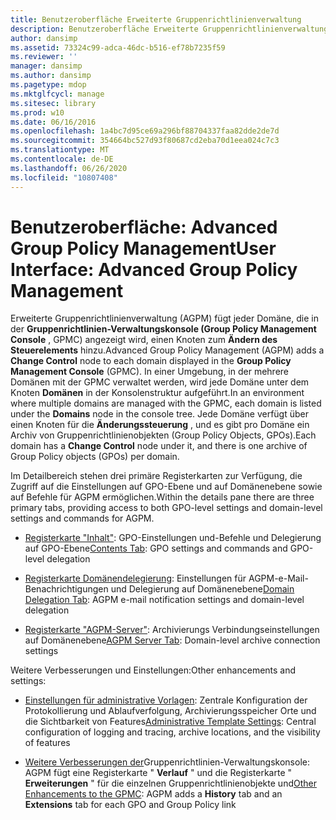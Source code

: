 ```yaml
---
title: Benutzeroberfläche Erweiterte Gruppenrichtlinienverwaltung
description: Benutzeroberfläche Erweiterte Gruppenrichtlinienverwaltung
author: dansimp
ms.assetid: 73324c99-adca-46dc-b516-ef78b7235f59
ms.reviewer: ''
manager: dansimp
ms.author: dansimp
ms.pagetype: mdop
ms.mktglfcycl: manage
ms.sitesec: library
ms.prod: w10
ms.date: 06/16/2016
ms.openlocfilehash: 1a4bc7d95ce69a296bf88704337faa82dde2de7d
ms.sourcegitcommit: 354664bc527d93f80687cd2eba70d1eea024c7c3
ms.translationtype: MT
ms.contentlocale: de-DE
ms.lasthandoff: 06/26/2020
ms.locfileid: "10807408"
---
```

# <span data-ttu-id="470c5-103">Benutzeroberfläche: Advanced Group Policy Management</span><span class="sxs-lookup"><span data-stu-id="470c5-103">User Interface: Advanced Group Policy Management</span></span>


<span data-ttu-id="470c5-104">Erweiterte Gruppenrichtlinienverwaltung (AGPM) fügt jeder Domäne, die in der **Gruppenrichtlinien-Verwaltungskonsole (Group Policy Management Console** , GPMC) angezeigt wird, einen Knoten zum **Ändern des Steuerelements** hinzu.</span><span class="sxs-lookup"><span data-stu-id="470c5-104">Advanced Group Policy Management (AGPM) adds a **Change Control** node to each domain displayed in the **Group Policy Management Console** (GPMC).</span></span> <span data-ttu-id="470c5-105">In einer Umgebung, in der mehrere Domänen mit der GPMC verwaltet werden, wird jede Domäne unter dem Knoten **Domänen** in der Konsolenstruktur aufgeführt.</span><span class="sxs-lookup"><span data-stu-id="470c5-105">In an environment where multiple domains are managed with the GPMC, each domain is listed under the **Domains** node in the console tree.</span></span> <span data-ttu-id="470c5-106">Jede Domäne verfügt über einen Knoten für die **Änderungssteuerung** , und es gibt pro Domäne ein Archiv von Gruppenrichtlinienobjekten (Group Policy Objects, GPOs).</span><span class="sxs-lookup"><span data-stu-id="470c5-106">Each domain has a **Change Control** node under it, and there is one archive of Group Policy objects (GPOs) per domain.</span></span>

<span data-ttu-id="470c5-107">Im Detailbereich stehen drei primäre Registerkarten zur Verfügung, die Zugriff auf die Einstellungen auf GPO-Ebene und auf Domänenebene sowie auf Befehle für AGPM ermöglichen.</span><span class="sxs-lookup"><span data-stu-id="470c5-107">Within the details pane there are three primary tabs, providing access to both GPO-level settings and domain-level settings and commands for AGPM.</span></span>

-   <span data-ttu-id="470c5-108">[Registerkarte "Inhalt"](contents-tab.md): GPO-Einstellungen und-Befehle und Delegierung auf GPO-Ebene</span><span class="sxs-lookup"><span data-stu-id="470c5-108">[Contents Tab](contents-tab.md): GPO settings and commands and GPO-level delegation</span></span>

-   <span data-ttu-id="470c5-109">[Registerkarte Domänendelegierung](domain-delegation-tab.md): Einstellungen für AGPM-e-Mail-Benachrichtigungen und Delegierung auf Domänenebene</span><span class="sxs-lookup"><span data-stu-id="470c5-109">[Domain Delegation Tab](domain-delegation-tab.md): AGPM e-mail notification settings and domain-level delegation</span></span>

-   <span data-ttu-id="470c5-110">[Registerkarte "AGPM-Server"](agpm-server-tab.md): Archivierungs Verbindungseinstellungen auf Domänenebene</span><span class="sxs-lookup"><span data-stu-id="470c5-110">[AGPM Server Tab](agpm-server-tab.md): Domain-level archive connection settings</span></span>

<span data-ttu-id="470c5-111">Weitere Verbesserungen und Einstellungen:</span><span class="sxs-lookup"><span data-stu-id="470c5-111">Other enhancements and settings:</span></span>

-   <span data-ttu-id="470c5-112">[Einstellungen für administrative Vorlagen](administrative-template-settings.md): Zentrale Konfiguration der Protokollierung und Ablaufverfolgung, Archivierungsspeicher Orte und die Sichtbarkeit von Features</span><span class="sxs-lookup"><span data-stu-id="470c5-112">[Administrative Template Settings](administrative-template-settings.md): Central configuration of logging and tracing, archive locations, and the visibility of features</span></span>

-   <span data-ttu-id="470c5-113">[Weitere Verbesserungen der](other-enhancements-to-the-gpmc.md)Gruppenrichtlinien-Verwaltungskonsole: AGPM fügt eine Registerkarte " **Verlauf** " und die Registerkarte " **Erweiterungen** " für die einzelnen Gruppenrichtlinienobjekte und</span><span class="sxs-lookup"><span data-stu-id="470c5-113">[Other Enhancements to the GPMC](other-enhancements-to-the-gpmc.md): AGPM adds a **History** tab and an **Extensions** tab for each GPO and Group Policy link</span></span>

 

 





